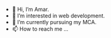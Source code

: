 - 👋 Hi, I’m Amar.
- 👀 I’m interested in web development.
- 🌱 I’m currently pursuing my MCA.
- 📫 How to reach me ...

<!---
amar-2091/amar-2091 is a ✨ special ✨ repository because its `README.md` (this file) appears on your GitHub profile.
You can click the Preview link to take a look at your changes.
--->
